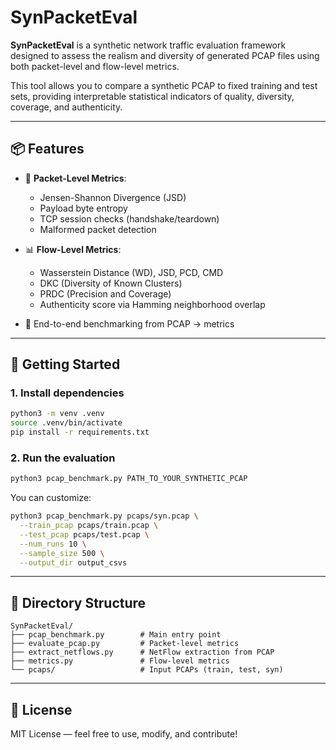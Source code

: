 # SynPacketEval

**SynPacketEval** is a synthetic network traffic evaluation framework designed to assess the realism and diversity of generated PCAP files using both packet-level and flow-level metrics.

This tool allows you to compare a synthetic PCAP to fixed training and test sets, providing interpretable statistical indicators of quality, diversity, coverage, and authenticity.

---

## 📦 Features

- 🧪 **Packet-Level Metrics**:
  - Jensen-Shannon Divergence (JSD)
  - Payload byte entropy
  - TCP session checks (handshake/teardown)
  - Malformed packet detection

- 📊 **Flow-Level Metrics**:
  - Wasserstein Distance (WD), JSD, PCD, CMD
  - DKC (Diversity of Known Clusters)
  - PRDC (Precision and Coverage)
  - Authenticity score via Hamming neighborhood overlap

- 🔁 End-to-end benchmarking from PCAP → metrics

---

## 🚀 Getting Started

### 1. Install dependencies

```bash
python3 -m venv .venv
source .venv/bin/activate
pip install -r requirements.txt
```

### 2. Run the evaluation

```bash
python3 pcap_benchmark.py PATH_TO_YOUR_SYNTHETIC_PCAP
```

You can customize:

```bash
python3 pcap_benchmark.py pcaps/syn.pcap \
  --train_pcap pcaps/train.pcap \
  --test_pcap pcaps/test.pcap \
  --num_runs 10 \
  --sample_size 500 \
  --output_dir output_csvs
```

---

## 📁 Directory Structure

```
SynPacketEval/
├── pcap_benchmark.py        # Main entry point
├── evaluate_pcap.py         # Packet-level metrics
├── extract_netflows.py      # NetFlow extraction from PCAP
├── metrics.py               # Flow-level metrics
└── pcaps/                   # Input PCAPs (train, test, syn)
```

---

## 📜 License

MIT License — feel free to use, modify, and contribute!
